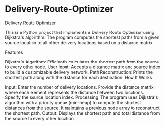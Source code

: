 # Delivery-Route-Optimizer
Delivery Route Optimizer

This is a Python project that implements a Delivery Route Optimizer using Dijkstra's algorithm. The program computes the shortest paths from a given source location to all other delivery locations based on a distance matrix.

Features

Dijkstra's Algorithm: Efficiently calculates the shortest path from the source to every other node.
User Input: Accepts a distance matrix and source index to build a customizable delivery network.
Path Reconstruction: Prints the shortest path along with the distance for each destination.
How It Works

Input:
Enter the number of delivery locations.
Provide the distance matrix where each element represents the distance between two locations.
Specify the source location index.
Processing:
The program uses Dijkstra's algorithm with a priority queue (min-heap) to compute the shortest distances from the source.
It maintains a previous node array to reconstruct the shortest path.
Output:
Displays the shortest path and total distance from the source to every other location
